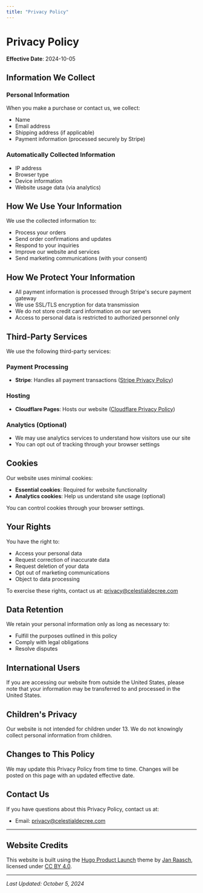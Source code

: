 ```yaml
---
title: "Privacy Policy"
---
```


# Privacy Policy

**Effective Date**: 2024-10-05

## Information We Collect

### Personal Information
When you make a purchase or contact us, we collect:
- Name
- Email address
- Shipping address (if applicable)
- Payment information (processed securely by Stripe)

### Automatically Collected Information
- IP address
- Browser type
- Device information
- Website usage data (via analytics)

## How We Use Your Information

We use the collected information to:
- Process your orders
- Send order confirmations and updates
- Respond to your inquiries
- Improve our website and services
- Send marketing communications (with your consent)

## How We Protect Your Information

- All payment information is processed through Stripe's secure payment gateway
- We use SSL/TLS encryption for data transmission
- We do not store credit card information on our servers
- Access to personal data is restricted to authorized personnel only

## Third-Party Services

We use the following third-party services:

### Payment Processing
- **Stripe**: Handles all payment transactions ([Stripe Privacy Policy](https://stripe.com/privacy))

### Hosting
- **Cloudflare Pages**: Hosts our website ([Cloudflare Privacy Policy](https://www.cloudflare.com/privacypolicy/))

### Analytics (Optional)
- We may use analytics services to understand how visitors use our site
- You can opt out of tracking through your browser settings

## Cookies

Our website uses minimal cookies:
- **Essential cookies**: Required for website functionality
- **Analytics cookies**: Help us understand site usage (optional)

You can control cookies through your browser settings.

## Your Rights

You have the right to:
- Access your personal data
- Request correction of inaccurate data
- Request deletion of your data
- Opt out of marketing communications
- Object to data processing

To exercise these rights, contact us at: privacy@celestialdecree.com

## Data Retention

We retain your personal information only as long as necessary to:
- Fulfill the purposes outlined in this policy
- Comply with legal obligations
- Resolve disputes

## International Users

If you are accessing our website from outside the United States, please note that your information may be transferred to and processed in the United States.

## Children's Privacy

Our website is not intended for children under 13. We do not knowingly collect personal information from children.

## Changes to This Policy

We may update this Privacy Policy from time to time. Changes will be posted on this page with an updated effective date.

## Contact Us

If you have questions about this Privacy Policy, contact us at:
- Email: privacy@celestialdecree.com

---

## Website Credits

This website is built using the [Hugo Product Launch](https://github.com/janraasch/hugo-product-launch/) theme by [Jan Raasch](https://www.janraasch.com), licensed under [CC BY 4.0](https://creativecommons.org/licenses/by/4.0/).

---

_Last Updated: October 5, 2024_
